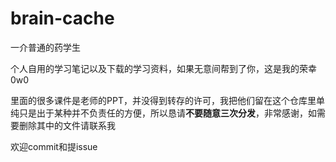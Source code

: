 # brain-cache
一介普通的药学生

个人自用的学习笔记以及下载的学习资料，如果无意间帮到了你，这是我的荣幸0w0

里面的很多课件是老师的PPT，并没得到转存的许可，我把他们留在这个仓库里单纯只是出于某种并不负责任的方便，所以恳请**不要随意三次分发**，非常感谢，如需要删除其中的文件请联系我

欢迎commit和提issue